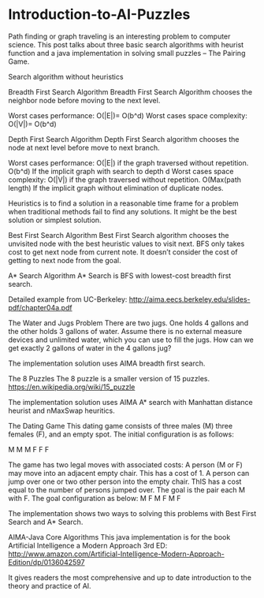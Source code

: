 # Introduction-to-AI-Puzzles


Path finding or graph traveling is an interesting problem to computer science.
This post talks about three basic search algorithms with heurist function and a java implementation in solving small puzzles – The Pairing Game. 

Search algorithm without heuristics

Breadth First Search Algorithm
Breadth First Search Algorithm chooses the neighbor node before moving to the next level.

 

Worst cases performance: O(|E|)= O(b^d)
Worst cases space complexity: O(|V|)= O(b^d)

Depth First Search Algorithm
Depth First Search algorithm chooses the node at next level before move to next branch.
 
Worst cases performance: O(|E|) if the graph traversed without repetition.  O(b^d) If the implicit graph with search to depth d
Worst cases space complexity: O(|V|) if the graph traversed without repetition. O(Max(path length) If the implicit graph without elimination of duplicate nodes.

Heuristics is to find a solution in a reasonable time frame for a problem when traditional methods fail to find any solutions.
It might be the best solution or simplest solution. 

Best First Search Algorithm
Best First Search algorithm chooses the unvisited node with the best heuristic values to visit next. 
 BFS only takes cost to get next node from current note. It doesn’t consider the cost of getting to next node from the goal. 

A* Search Algorithm
A* Search is BFS with lowest-cost breadth first search. 

Detailed example from UC-Berkeley: http://aima.eecs.berkeley.edu/slides-pdf/chapter04a.pdf 

The Water and Jugs Problem
There are two jugs. One holds 4 gallons and the other holds 3 gallons of water. Assume there is no external measure devices and unlimited water, which you can use to fill the jugs. How can we get exactly 2 gallons of water in the 4 gallons jug?

The implementation solution uses AIMA breadth first search.

The 8 Puzzles 
The 8 puzzle is a smaller version of 15 puzzles.
https://en.wikipedia.org/wiki/15_puzzle 

The implementation solution uses AIMA A* search with Manhattan distance heurist and nMaxSwap heuritics.

The Dating Game
This dating game consists of three males (M) three females (F), and an empty spot. The initial configuration is as follows:
	
M   M   M		F	F	F

The game has two legal moves with associated costs:
	A person (M or F) may move into an adjacent empty chair. This has a cost of 1.
	A person can jump over one or two other person into the empty chair. ThIS has a cost equal to the number of persons jumped over. 
The goal is the pair each M with F. The goal configuration as below:
M	F	M	F	M	F	


The implementation shows two ways to solving this problems with Best First Search and A* Search. 

AIMA-Java Core Algorithms
This java implementation is for the book Artificial Intelligence a Modern Approach 3rd ED: http://www.amazon.com/Artificial-Intelligence-Modern-Approach-Edition/dp/0136042597 

It gives readers the most comprehensive and up to date introduction to the theory and practice of AI. 
